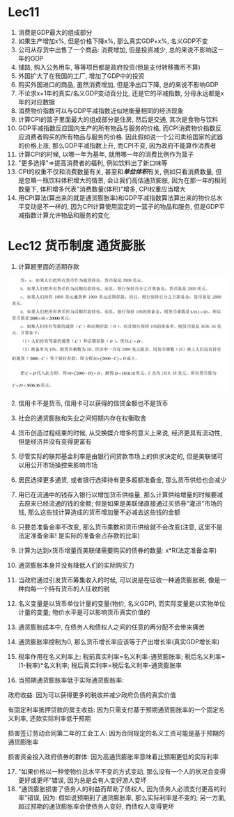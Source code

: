 # Lec11 

1. 消费是GDP最大的组成部分 
2. 如果生产增加x%, 但是价格下降x%, 那么真实GDP+x%, 名义GDP不变
3. 公司从存货中出售了一个商品: 消费增加, 但是投资减少, 总的来说不影响这一年的GDP
4. 铺路, 购入公务用车, 等等项目都是政府投资(但是支付转移撒币不算)
5. 外国扩大了在我国的工厂, 增加了GDP中的投资
6. 购买外国进口的商品, 虽然消费增加, 但是净出口下降, 总的来说不影响GDP
7. 不论求x+1年的真实/名义GDP变动百分比, 还是它的平减指数, 分母永远都是x年的对应数据
8. 消费物价指数可以与GDP平减指数近似地衡量相同的经济现象
9. 计算CPI的篮子里面最大的组成部分是住房, 然后是交通, 其次是食物与饮料 
10. GDP平减指数反应国内生产的所有物品与服务的价格, 而CPI消费物价指数反应消费者购买的所有物品与服务的价格. 因此假如说一个公司卖给国家的武器的价格上涨, 那么GDP平减指数上升, 而CPI不变, 因为政府不能算作消费者 
11. 计算CPI的时候, 以哪一年为基年, 就用哪一年的消费比例作为篮子 
12. "更多选择"=>提高消费者的福利, 例如饮料出了新口味等
13. CPI的权重不仅和消费数量有关, 甚至和***单位体积***有关, 例如只看消费数量, 但是忽略一瓶饮料体积增大的情景, 会让我们高估通货膨胀, 因为在那一年的相同数量下, 体积增多代表"消费数量(体积)"增多, CPI权重应当增大 
14. 用CPI算法(算出来的就是通货膨胀率)和GDP平减指数算法算出来的物价总水平变动是不一样的, 因为CPI计算使用固定的一篮子的物品和服务, 但是GDP平减指数计算允许物品和服务的变化

# Lec12 货币制度 通货膨胀

1. 计算题里面的活期存款

![image](img/1.png)

2. 信用卡不是货币, 信用卡可以获得的信贷金额也不是货币
3. 社会的通货膨胀和失业之间短期内存在权衡取舍
4. 货币创造过程结束的时候, 从交换媒介增多的意义上来说, 经济更具有流动性, 但是经济并没有变得更富有
5. 尽管实际的联邦基金利率是由银行间贷款市场上的供求决定的, 但是美联储可以用公开市场操控来影响市场
6. 居民选择更多通货, 或者银行选择持有更多超额准备金, 那么货币供给也会减少

7. 用已在流通中的钱存入银行以增加货币供给量, 那么计算供给增量的时候要减去原来已经流通的钱的金额; 但是如果是美联储直接通过买债券"灌进"市场的钱, 那么这些钱计算造成的货币增加量不必减去这些钱的金额
8. 只要总准备金率不改变, 那么货币乘数和货币供给就不会改变(注意, 这里不是法定准备金率! 是实际的准备金占存款的比率)
9. 计算为达到x货币增量而美联储需要购买的债券的数量: x*R(法定准备金率)
10. 通货膨胀本身并没有降低人们的实际购买力
11. 当政府通过引发货币筹集收入的时候, 可以说是在征收一种通货膨胀税, 像是一种向每一个持有货币的人征收的税
12. 名义变量是以货币单位计量的变量(物价, 名义GDP), 而实际变量是以实物单位计量的变量; 物价水平是可以影响货币真实价值的
13. 通货膨胀成本中, 在债务人和债权人之间的任意的再分配不会带来痛苦
14. 通货膨胀率控制为0, 那么货币增长率应该等于产出增长率(真实GDP增长率)
15. 税率作用在名义利率上; 税前真实利率=名义利率-通货膨胀率; 税后名义利率=(1-税率)*名义利率; 税后真实利率=税后名义利率-通货膨胀率
16. 当预期通货膨胀率低于实际通货膨胀率:

政府收益: 因为可以获得更多的税收并减少政府负债的真实价值 

有固定利率抵押贷款的房主收益: 因为只需支付基于预期通货膨胀率的一个固定名义利率, 还款实际利率低于预期

损害签订劳动合同第二年的工会工人: 因为合同规定的名义工资可能是基于预期的通货膨胀率

损害资金投入政府债券的群体: 因为高通货膨胀率意味着比预期更低的实际利率

17. "如果价格以一种使物价总水平不变的方式变动, 那么没有一个人的状况会变得更好或更坏"错误, 因为总是会有人变好游人变坏
18. "通货膨胀损害了债务人的利益而帮助了债权人, 因为债务人必须支付更高的利率"错误, 因为: 假如说预期到了通货膨胀率, 那么实际利率是不变的; 另一方面, 超过预期的通货膨胀率会使债务人变好, 而债权人变得更坏

